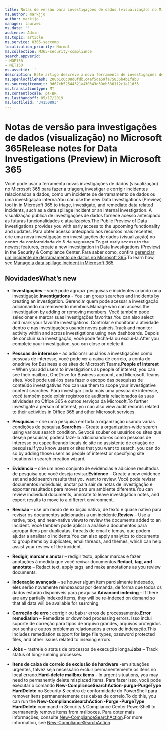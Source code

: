 ```yaml
---
title: Notas de versão para investigações de dados (visualização) no Microsoft 365
ms.author: markjjo
author: markjjo
manager: laurawi
ms.date: ''
audience: Admin
ms.topic: article
ms.service: O365-seccomp
localization_priority: Normal
ms.collection: M365-security-compliance
search.appverid:
- MOE150
- MET150
ms.assetid: ''
description: Este artigo descreve a nova ferramenta de investigações de dados (visualização) no Microsoft 365.
ms.openlocfilehash: 200b1c6c08d0fdb1c4af5da59fa75836b4b1fab3
ms.sourcegitcommit: 9d67cb52544321a430343d39eb336112c1a11d35
ms.translationtype: MT
ms.contentlocale: pt-BR
ms.lasthandoff: 05/17/2019
ms.locfileid: "34150893"
---
```

# <a name="release-notes-for-data-investigations-preview-in-microsoft-365"></a><span data-ttu-id="93c35-103">Notas de versão para investigações de dados (visualização) no Microsoft 365</span><span class="sxs-lookup"><span data-stu-id="93c35-103">Release notes for Data Investigations (Preview) in Microsoft 365</span></span>

<span data-ttu-id="93c35-104">Você pode usar a ferramenta novas investigações de dados (visualização) no Microsoft 365 para fazer a triagem, investigar e corrigir incidentes relacionados a dados, como um incidente de derramamento de dados ou uma investigação interna.</span><span class="sxs-lookup"><span data-stu-id="93c35-104">You can use the new Data Investigations (Preview) tool in in Microsoft 365 to triage, investigate, and remediate data related incidents, such as a data spillage incident or an internal investigation.</span></span> <span data-ttu-id="93c35-105">A visualização pública de investigações de dados fornece acesso antecipado às futuras funcionalidades e atualizações.</span><span class="sxs-lookup"><span data-stu-id="93c35-105">The Public Preview of Data Investigations provides you with early access to the upcoming functionality and updates.</span></span> <span data-ttu-id="93c35-106">Para obter acesso antecipado aos recursos mais recentes, crie uma nova investigação em investigações de dados (visualização) no centro de conformidade do & de segurança.</span><span class="sxs-lookup"><span data-stu-id="93c35-106">To get early access to the newest features, create a new investigation in Data Investigations (Preview) in the Security & Compliance Center.</span></span> <span data-ttu-id="93c35-107">Para saber como, confira [gerenciar um incidente de derramamento de dados no Microsoft 365](manage-data-spillage-incidents.md).</span><span class="sxs-lookup"><span data-stu-id="93c35-107">To learn how, see [Manage a data spillage incident in Microsoft 365](manage-data-spillage-incidents.md).</span></span>

## <a name="whats-new"></a><span data-ttu-id="93c35-108">Novidades</span><span class="sxs-lookup"><span data-stu-id="93c35-108">What’s new</span></span> 

- <span data-ttu-id="93c35-109">**Investigações** – você pode agrupar pesquisas e incidentes criando uma investigação.</span><span class="sxs-lookup"><span data-stu-id="93c35-109">**Investigations** - You can group searches and incidents by creating an investigation.</span></span> <span data-ttu-id="93c35-110">Gerenciar quem pode acessar a investigação adicionando ou removendo membros.</span><span class="sxs-lookup"><span data-stu-id="93c35-110">Manage who can access the investigation by adding or removing members.</span></span>  <span data-ttu-id="93c35-111">Você também pode selecionar e marcar suas investigações favoritas.</span><span class="sxs-lookup"><span data-stu-id="93c35-111">You can also select and mark your favorite investigations.</span></span> <span data-ttu-id="93c35-112">Controlar e monitorar a atividade dentro e nas investigações usando novos painéis.</span><span class="sxs-lookup"><span data-stu-id="93c35-112">Track and monitor activity within and across investigations using new dashboards.</span></span> <span data-ttu-id="93c35-113">Depois de concluir sua investigação, você pode fechá-la ou excluí-la.</span><span class="sxs-lookup"><span data-stu-id="93c35-113">After you complete your investigation, you can close or delete it.</span></span>

- <span data-ttu-id="93c35-114">**Pessoas de interesse** – ao adicionar usuários a investigações como pessoas de interesse, você pode ver a caixa de correio, a conta do onedrive for Business e os sites do Microsoft Teams.</span><span class="sxs-lookup"><span data-stu-id="93c35-114">**People of interest** – When you add users to investigations as people of interest, you can see their mailbox, OneDrive for Business account, and Microsoft Teams sites.</span></span> <span data-ttu-id="93c35-115">Você pode usá-los para fazer o escopo das pesquisas de conteúdo investigativas.</span><span class="sxs-lookup"><span data-stu-id="93c35-115">You can use them to scope your investigative content searches.</span></span> <span data-ttu-id="93c35-116">Para investigar ainda mais uma pessoa de interesse, você também pode exibir registros de auditoria relacionados às suas atividades no Office 365 e outros serviços da Microsoft.</span><span class="sxs-lookup"><span data-stu-id="93c35-116">To further investigate a person of interest, you can also view audit records related to their activities in Office 365 and other Microsoft services.</span></span>

- <span data-ttu-id="93c35-117">**Pesquisas** – crie uma pesquisa em toda a organização usando várias condições de pesquisa.</span><span class="sxs-lookup"><span data-stu-id="93c35-117">**Searches** – Create a organization-wide search using various search condition.</span></span> <span data-ttu-id="93c35-118">Se você souber os usuários ou sites que deseja pesquisar, poderá fazê-lo adicionando-os como pessoas de interesse ou especificando locais de site no assistente de criação de pesquisa.</span><span class="sxs-lookup"><span data-stu-id="93c35-118">If you know users or sites that you want to search, you can do so by adding those users as people of interest or specifying site locations in search creation wizard.</span></span> 

- <span data-ttu-id="93c35-119">**Evidência** – crie um novo conjunto de evidências e adicione resultados de pesquisa que você deseja revisar.</span><span class="sxs-lookup"><span data-stu-id="93c35-119">**Evidence** – Create a new evidence set and add search results that you want to review.</span></span> <span data-ttu-id="93c35-120">Você pode revisar documentos individuais, anotar para sair de notas de investigação e exportar resultados para mover para um ambiente diferente.</span><span class="sxs-lookup"><span data-stu-id="93c35-120">You can review individual documents, annotate to leave investigation notes, and export results to move to a different environment.</span></span> 

- <span data-ttu-id="93c35-121">**Revisão** – use um modo de exibição nativo, de texto e quase nativo para revisar os documentos adicionados a um incidente.</span><span class="sxs-lookup"><span data-stu-id="93c35-121">**Review** – Use a native, text, and near-native views to review the documents added to an incident.</span></span> <span data-ttu-id="93c35-122">Você também pode aplicar a análise a documentos para agrupar itens por duplicatas, threads de email e temas, que podem ajudar a analisar o incidente.</span><span class="sxs-lookup"><span data-stu-id="93c35-122">You can also apply analytics to documents to group items by duplicates, email threads, and themes, which can help assist your review of the incident.</span></span> 

- <span data-ttu-id="93c35-123">**Redigir, marcar e anotar** – redigir texto, aplicar marcas e fazer anotações à medida que você revisar documentos.</span><span class="sxs-lookup"><span data-stu-id="93c35-123">**Redact, tag, and annotate** – Redact text, apply tags, and make annotations as you review documents.</span></span>
  
- <span data-ttu-id="93c35-124">**Indexação avançada** – se houver algum item parcialmente indexado, eles serão novamente reindexados por demanda, de forma que todos os dados estarão disponíveis para pesquisa.</span><span class="sxs-lookup"><span data-stu-id="93c35-124">**Advanced indexing** – If there are any partially indexed items, they will be re-indexed on demand so that all data will be available for searching.</span></span>

- <span data-ttu-id="93c35-125">**Correção de erro** : corrigir ou baixar erros de processamento.</span><span class="sxs-lookup"><span data-stu-id="93c35-125">**Error remediation** – Remediate or download processing errors.</span></span> <span data-ttu-id="93c35-126">Isso inclui suporte de correção para tipos de arquivo grandes, arquivos protegidos por senha e outros problemas relacionados a erros de indexação.</span><span class="sxs-lookup"><span data-stu-id="93c35-126">This includes remediation support for large file types, password protected files, and other issues related to indexing errors.</span></span> 

- <span data-ttu-id="93c35-127">**Jobs** – rastreie o status de processos de execução longa.</span><span class="sxs-lookup"><span data-stu-id="93c35-127">**Jobs** – Track status of long-running processes.</span></span>

- <span data-ttu-id="93c35-128">**Itens de caixa de correio de exclusão de hardware** -em situações urgentes, talvez seja necessário excluir permanentemente os itens no local errado.</span><span class="sxs-lookup"><span data-stu-id="93c35-128">**Hard-delete mailbox items** - In urgent situations, you may need to permanently delete misplaced items.</span></span> <span data-ttu-id="93c35-129">Para fazer isso, você pode executar o comando **New-ComplianceSearchAction-purga-PurgeType HardDelete** no Security & centro de conformidade do PowerShell para remover itens permanentemente das caixas de correio.</span><span class="sxs-lookup"><span data-stu-id="93c35-129">To do this, you can run the **New-ComplianceSearchAction -Purge -PurgeType HardDelete** command in Security & Compliance Center PowerShell to permanently remove items from mailboxes.</span></span> <span data-ttu-id="93c35-130">Para obter mais informações, consulte [New-ComplianceSearchAction](https://docs.microsoft.com/powershell/module/exchange/policy-and-compliance-content-search/new-compliancesearchaction).</span><span class="sxs-lookup"><span data-stu-id="93c35-130">For more information, see [New-ComplianceSearchAction](https://docs.microsoft.com/powershell/module/exchange/policy-and-compliance-content-search/new-compliancesearchaction).</span></span>
